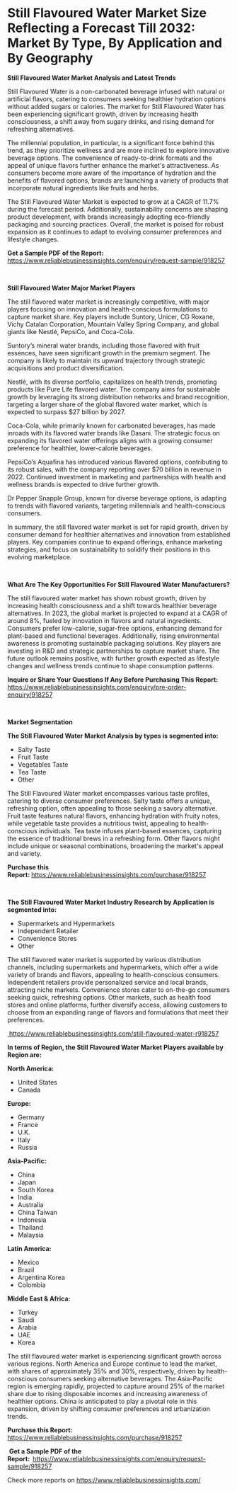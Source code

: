 <p><h1>Still Flavoured Water Market Size Reflecting a Forecast Till 2032: Market By Type, By Application and By Geography</h1></p><p><strong>Still Flavoured Water Market Analysis and Latest Trends</strong></p>
<p><p>Still Flavoured Water is a non-carbonated beverage infused with natural or artificial flavors, catering to consumers seeking healthier hydration options without added sugars or calories. The market for Still Flavoured Water has been experiencing significant growth, driven by increasing health consciousness, a shift away from sugary drinks, and rising demand for refreshing alternatives. </p><p>The millennial population, in particular, is a significant force behind this trend, as they prioritize wellness and are more inclined to explore innovative beverage options. The convenience of ready-to-drink formats and the appeal of unique flavors further enhance the market's attractiveness. As consumers become more aware of the importance of hydration and the benefits of flavored options, brands are launching a variety of products that incorporate natural ingredients like fruits and herbs.</p><p>The Still Flavoured Water Market is expected to grow at a CAGR of 11.7% during the forecast period. Additionally, sustainability concerns are shaping product development, with brands increasingly adopting eco-friendly packaging and sourcing practices. Overall, the market is poised for robust expansion as it continues to adapt to evolving consumer preferences and lifestyle changes.</p></p>
<p><strong>Get a Sample PDF of the Report:&nbsp;</strong> <a href="https://www.reliablebusinessinsights.com/enquiry/request-sample/918257?utm_campaign=3278&utm_medium=2&utm_source=Github&utm_content=ia&utm_term=06032025&utm_id=still-flavoured-water">https://www.reliablebusinessinsights.com/enquiry/request-sample/918257</a></p>
<p>&nbsp;</p>
<p><strong>Still Flavoured Water Major Market Players</strong></p>
<p><p>The still flavored water market is increasingly competitive, with major players focusing on innovation and health-conscious formulations to capture market share. Key players include Suntory, Unicer, CG Roxane, Vichy Catalan Corporation, Mountain Valley Spring Company, and global giants like Nestlé, PepsiCo, and Coca-Cola.</p><p>Suntory’s mineral water brands, including those flavored with fruit essences, have seen significant growth in the premium segment. The company is likely to maintain its upward trajectory through strategic acquisitions and product diversification. </p><p>Nestlé, with its diverse portfolio, capitalizes on health trends, promoting products like Pure Life flavored water. The company aims for sustainable growth by leveraging its strong distribution networks and brand recognition, targeting a larger share of the global flavored water market, which is expected to surpass $27 billion by 2027.</p><p>Coca-Cola, while primarily known for carbonated beverages, has made inroads with its flavored water brands like Dasani. The strategic focus on expanding its flavored water offerings aligns with a growing consumer preference for healthier, lower-calorie beverages.</p><p>PepsiCo’s Aquafina has introduced various flavored options, contributing to its robust sales, with the company reporting over $70 billion in revenue in 2022. Continued investment in marketing and partnerships with health and wellness brands is expected to drive further growth.</p><p>Dr Pepper Snapple Group, known for diverse beverage options, is adapting to trends with flavored variants, targeting millennials and health-conscious consumers.</p><p>In summary, the still flavored water market is set for rapid growth, driven by consumer demand for healthier alternatives and innovation from established players. Key companies continue to expand offerings, enhance marketing strategies, and focus on sustainability to solidify their positions in this evolving marketplace.</p></p>
<p>&nbsp;</p>
<p><strong>What Are The Key Opportunities For Still Flavoured Water Manufacturers?</strong></p>
<p><p>The still flavoured water market has shown robust growth, driven by increasing health consciousness and a shift towards healthier beverage alternatives. In 2023, the global market is projected to expand at a CAGR of around 8%, fueled by innovation in flavors and natural ingredients. Consumers prefer low-calorie, sugar-free options, enhancing demand for plant-based and functional beverages. Additionally, rising environmental awareness is promoting sustainable packaging solutions. Key players are investing in R&D and strategic partnerships to capture market share. The future outlook remains positive, with further growth expected as lifestyle changes and wellness trends continue to shape consumption patterns.</p></p>
<p><strong>Inquire or Share Your Questions If Any Before Purchasing This Report:</strong> <a href="https://www.reliablebusinessinsights.com/enquiry/pre-order-enquiry/918257?utm_campaign=3278&utm_medium=2&utm_source=Github&utm_content=ia&utm_term=06032025&utm_id=still-flavoured-water">https://www.reliablebusinessinsights.com/enquiry/pre-order-enquiry/918257</a></p>
<p>&nbsp;</p>
<p><strong>Market Segmentation</strong></p>
<p><strong>The Still Flavoured Water Market Analysis by types is segmented into:</strong></p>
<p><ul><li>Salty Taste</li><li>Fruit Taste</li><li>Vegetables Taste</li><li>Tea Taste</li><li>Other</li></ul></p>
<p><p>The Still Flavoured Water market encompasses various taste profiles, catering to diverse consumer preferences. Salty taste offers a unique, refreshing option, often appealing to those seeking a savory alternative. Fruit taste features natural flavors, enhancing hydration with fruity notes, while vegetable taste provides a nutritious twist, appealing to health-conscious individuals. Tea taste infuses plant-based essences, capturing the essence of traditional brews in a refreshing form. Other flavors might include unique or seasonal combinations, broadening the market's appeal and variety.</p></p>
<p><strong>Purchase this Report:&nbsp;</strong><a href="https://www.reliablebusinessinsights.com/purchase/918257?utm_campaign=3278&utm_medium=2&utm_source=Github&utm_content=ia&utm_term=06032025&utm_id=still-flavoured-water">https://www.reliablebusinessinsights.com/purchase/918257</a></p>
<p>&nbsp;</p>
<p><strong>The Still Flavoured Water Market Industry Research by Application is segmented into:</strong></p>
<p><ul><li>Supermarkets and Hypermarkets</li><li>Independent Retailer</li><li>Convenience Stores</li><li>Other</li></ul></p>
<p><p>The still flavored water market is supported by various distribution channels, including supermarkets and hypermarkets, which offer a wide variety of brands and flavors, appealing to health-conscious consumers. Independent retailers provide personalized service and local brands, attracting niche markets. Convenience stores cater to on-the-go consumers seeking quick, refreshing options. Other markets, such as health food stores and online platforms, further diversify access, allowing customers to choose from an expanding range of flavors and formulations that meet their preferences.</p></p>
<p><a href="https://www.reliablebusinessinsights.com/still-flavoured-water-r918257?utm_campaign=3278&utm_medium=2&utm_source=Github&utm_content=ia&utm_term=06032025&utm_id=still-flavoured-water">&nbsp;https://www.reliablebusinessinsights.com/still-flavoured-water-r918257</a></p>
<p><strong>In terms of Region, the Still Flavoured Water Market Players available by Region are:</strong></p>
<p>
    <p> <strong> North America: </strong>
        <ul>
            <li>United States</li>
            <li>Canada</li>
        </ul>
        </p> 
    <p> <strong> Europe: </strong>
        <ul>
            <li>Germany</li>
            <li>France</li>
            <li>U.K.</li>
            <li>Italy</li>
            <li>Russia</li>
        </ul>
        </p> 
    <p> <strong> Asia-Pacific: </strong>
        <ul>
            <li>China</li>
            <li>Japan</li>
            <li>South Korea</li>
            <li>India</li>
            <li>Australia</li>
            <li>China Taiwan</li>
            <li>Indonesia</li>
            <li>Thailand</li>
            <li>Malaysia</li>
        </ul>
        </p> 
    <p> <strong> Latin America: </strong>
        <ul>
            <li>Mexico</li>
            <li>Brazil</li>
            <li>Argentina Korea</li>
            <li>Colombia</li>
        </ul>
        </p> 
    <p> <strong> Middle East & Africa: </strong>
        <ul>
            <li>Turkey</li>
            <li>Saudi</li>
            <li>Arabia</li>
            <li>UAE</li>
            <li>Korea</li>
        </ul>
    </p>
    </p>
<p><p>The still flavoured water market is experiencing significant growth across various regions. North America and Europe continue to lead the market, with shares of approximately 35% and 30%, respectively, driven by health-conscious consumers seeking alternative beverages. The Asia-Pacific region is emerging rapidly, projected to capture around 25% of the market share due to rising disposable incomes and increasing awareness of healthier options. China is anticipated to play a pivotal role in this expansion, driven by shifting consumer preferences and urbanization trends.</p></p>
<p><strong>Purchase this Report: </strong><a href="https://www.reliablebusinessinsights.com/purchase/918257?utm_campaign=3278&utm_medium=2&utm_source=Github&utm_content=ia&utm_term=06032025&utm_id=still-flavoured-water">https://www.reliablebusinessinsights.com/purchase/918257</a></p>
<p>&nbsp;<strong>Get a Sample PDF of the Report:&nbsp;&nbsp;</strong><a href="https://www.reliablebusinessinsights.com/enquiry/request-sample/918257?utm_campaign=3278&utm_medium=2&utm_source=Github&utm_content=ia&utm_term=06032025&utm_id=still-flavoured-water">https://www.reliablebusinessinsights.com/enquiry/request-sample/918257</a></p>
<p><strong></strong></p>
<p>Check more reports on <a href="https://www.reliablebusinessinsights.com/?utm_campaign=3278&utm_medium=2&utm_source=Github&utm_content=ia&utm_term=06032025&utm_id=still-flavoured-water">https://www.reliablebusinessinsights.com/</a></p>